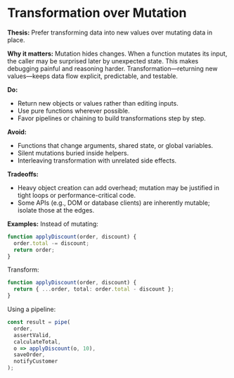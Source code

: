 # Transformation over Mutation

**Thesis:** Prefer transforming data into new values over mutating data in place.

**Why it matters:**
Mutation hides changes. When a function mutates its input, the caller may be surprised later by unexpected state. This makes debugging painful and reasoning harder. Transformation—returning new values—keeps data flow explicit, predictable, and testable.

**Do:**

* Return new objects or values rather than editing inputs.
* Use pure functions wherever possible.
* Favor pipelines or chaining to build transformations step by step.

**Avoid:**

* Functions that change arguments, shared state, or global variables.
* Silent mutations buried inside helpers.
* Interleaving transformation with unrelated side effects.

**Tradeoffs:**

* Heavy object creation can add overhead; mutation may be justified in tight loops or performance-critical code.
* Some APIs (e.g., DOM or database clients) are inherently mutable; isolate those at the edges.

**Examples:**
Instead of mutating:

```ts
function applyDiscount(order, discount) {
  order.total -= discount;
  return order;
}
```

Transform:

```ts
function applyDiscount(order, discount) {
  return { ...order, total: order.total - discount };
}
```

Using a pipeline:

```ts
const result = pipe(
  order,
  assertValid,
  calculateTotal,
  o => applyDiscount(o, 10),
  saveOrder,
  notifyCustomer
);
```
